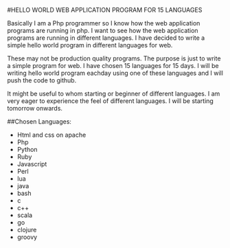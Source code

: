 #HELLO WORLD WEB APPLICATION PROGRAM FOR 15 LANGUAGES

Basically I am a Php programmer so I know how the web application programs are running in php. I want to see how the web application programs are running in different languages. I have decided to write a simple hello world program in different languages for web.

These may not be production quality programs. The purpose is just to write a simple program  for web. I have chosen 15 languages for 15 days. I will be writing hello world program eachday using one of these
languages and I will push the code to github.

It might be useful to whom starting or beginner of different languages. I am very eager to experience the feel of different languages. I will be starting tomorrow onwards.


##Chosen Languages:

* Html and css on apache
* Php
* Python
* Ruby
* Javascript
* Perl
* lua
* java
* bash
* c
* c++
* scala
* go
* clojure
* groovy
